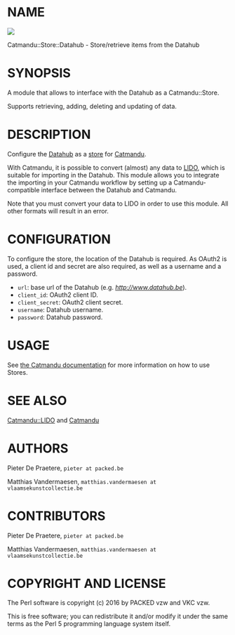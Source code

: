 # NAME

<div>
    <a href="https://travis-ci.org/thedatahub/Catmandu-Store-Datahub"><img src="https://travis-ci.org/thedatahub/Catmandu-Store-Datahub.svg?branch=master"></a>
</div>

Catmandu::Store::Datahub - Store/retrieve items from the Datahub

# SYNOPSIS

A module that allows to interface with the Datahub as a Catmandu::Store.

Supports retrieving, adding, deleting and updating of data.

# DESCRIPTION

Configure the [Datahub](https://github.com/thedatahub/Datahub) as a [store](http://librecat.org/Catmandu/#stores) for [Catmandu](http://librecat.org/).

With Catmandu, it is possible to convert (almost) any data to [LIDO](http://lido-schema.org/), which is suitable for importing in the Datahub. This module allows you to integrate the importing in your Catmandu workflow by setting up a Catmandu-compatible interface between the Datahub and Catmandu.

Note that you must convert your data to LIDO in order to use this module. All other formats will result in an error.

# CONFIGURATION

To configure the store, the location of the Datahub is required. As OAuth2 is used, a client id and secret are also required, as well as a username and a password.

- `url`: base url of the Datahub (e.g. _http://www.datahub.be_).
- `client_id`: OAuth2 client ID.
- `client_secret`: OAuth2 client secret.
- `username`: Datahub username.
- `password`: Datahub password.

# USAGE

See [the Catmandu documentation](http://librecat.org/Catmandu/#stores) for more information on how to use Stores.

# SEE ALSO

[Catmandu::LIDO](https://metacpan.org/pod/Catmandu::LIDO) and [Catmandu](https://metacpan.org/pod/Catmandu)

# AUTHORS

Pieter De Praetere, `pieter at packed.be`

Matthias Vandermaesen, `matthias.vandermaesen at vlaamsekunstcollectie.be`

# CONTRIBUTORS

Pieter De Praetere, `pieter at packed.be`

Matthias Vandermaesen, `matthias.vandermaesen at vlaamsekunstcollectie.be`

# COPYRIGHT AND LICENSE

The Perl software is copyright (c) 2016 by PACKED vzw and VKC vzw.

This is free software; you can redistribute it and/or modify it under the same terms as the Perl 5 programming language system itself.

